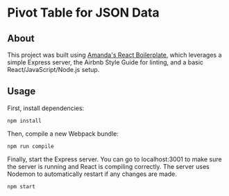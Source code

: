 # Pivot Table for JSON Data

## About

This project was built using [Amanda's React Boilerplate](https://github.com/albullington/amanda-react-boilerplate), which leverages a simple Express server, the Airbnb Style Guide for linting, and a basic React/JavaScript/Node.js setup. 

## Usage

First, install dependencies: 

`npm install`

Then, compile a new Webpack bundle: 

`npm run compile`

Finally, start the Express server. You can go to localhost:3001 to make sure the server is running and React is compiling correctly. The server uses Nodemon to automatically restart if any changes are made. 

`npm start`